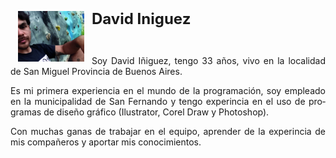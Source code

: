<!DOCTYPE html>
<html>

<head>
<meta http-equiv=Content-Type content="text/html; charset=UTF-8">

</head>

<body lang=ES-AR>

<p class=MsoNormal><img width=106 height=81
src="https://github.com/dcornejofmq/grupo_3_almacenFrancisco/blob/master/design/Img/DavidIniguez.jpg" align=left hspace=12
</p>

<p class=MsoNormal><b><span style='font-size:18.0pt;line-height:107%'>David Iniguez</span></b></p>

<p class=MsoNormal>&nbsp;</p>

<p class=MsoNormal style='text-align:justify'>Soy David Iñiguez, tengo 33 años, vivo en la localidad de San Miguel Provincia de Buenos Aires.</p>

<p class=MsoNormal style='text-align:justify'>Es mi primera experiencia en el mundo de la programación, soy empleado en la municipalidad de San Fernando y tengo experincia en el uso de programas de diseño gráfico (Ilustrator, Corel Draw y Photoshop).</p>

<p class=MsoNormal style='text-align:justify'>Con muchas ganas de trabajar en el equipo, aprender de la experincia de mis compañeros y aportar mis conocimientos.</p>

</div>

</body>

</html>
